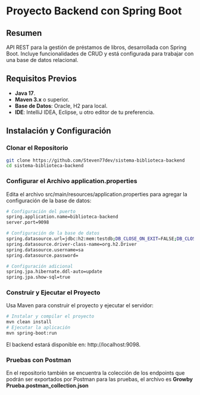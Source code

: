 # Proyecto Backend con Spring Boot

## Resumen

API REST para la gestión de préstamos de libros, desarrollada con Spring Boot. Incluye funcionalidades de CRUD y está configurada para trabajar con una base de datos relacional.

## Requisitos Previos

- **Java 17**.
- **Maven 3.x** o superior.
- **Base de Datos**: Oracle, H2 para local.
- **IDE**: IntelliJ IDEA, Eclipse, u otro editor de tu preferencia.

## Instalación y Configuración

### Clonar el Repositorio

```bash
git clone https://github.com/Steven77dev/sistema-biblioteca-backend
cd sistema-biblioteca-backend
```

### Configurar el Archivo application.properties
   Edita el archivo src/main/resources/application.properties para agregar la configuración de la base de datos:
```bash
# Configuración del puerto
spring.application.name=biblioteca-backend
server.port=9098

# Configuración de la base de datos
spring.datasource.url=jdbc:h2:mem:testdb;DB_CLOSE_ON_EXIT=FALSE;DB_CLOSE_DELAY=-1
spring.datasource.driver-class-name=org.h2.Driver
spring.datasource.username=sa
spring.datasource.password=

# Configuración adicional
spring.jpa.hibernate.ddl-auto=update
spring.jpa.show-sql=true
```
    

### Construir y Ejecutar el Proyecto
   Usa Maven para construir el proyecto y ejecutar el servidor:

```bash
# Instalar y compilar el proyecto
mvn clean install
# Ejecutar la aplicación
mvn spring-boot:run
```
El backend estará disponible en: http://localhost:9098.

### Pruebas con Postman
En el repositorio también se encuentra la colección de los endpoints que podrán ser exportados por Postman para las pruebas, el archivo es **Growby Prueba.postman_collection.json**
